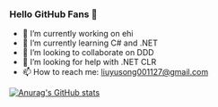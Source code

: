 ### Hello GitHub Fans 👋

- 🔭 I’m currently working on ehi
- 🌱 I’m currently learning C# and .NET
- 👯 I’m looking to collaborate on DDD
- 🤔 I’m looking for help with .NET CLR
- 📫 How to reach me: liuyusong001127@gmail.com

[![Anurag's GitHub stats](https://github-readme-stats.vercel.app/api?username=Eason-Liu)](https://github.com/anuraghazra/github-readme-stats)

